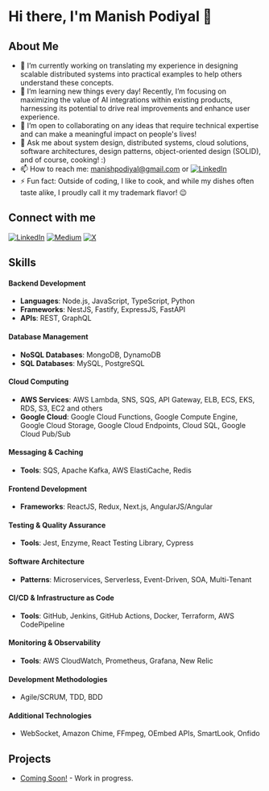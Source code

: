 # Hi there, I'm Manish Podiyal 👋

## About Me
- 🔭 I’m currently working on translating my experience in designing scalable distributed systems into practical examples to help others understand these concepts.
- 🌱 I’m learning new things every day! Recently, I’m focusing on maximizing the value of AI integrations within existing products, harnessing its potential to drive real improvements and enhance user experience.
- 👯 I’m open to collaborating on any ideas that require technical expertise and can make a meaningful impact on people's lives!
- 💬 Ask me about system design, distributed systems, cloud solutions, software architectures, design patterns, object-oriented design (SOLID), and of course, cooking! :)
- 📫 How to reach me: manishpodiyal@gmail.com or [![LinkedIn](https://img.shields.io/badge/LinkedIn-Profile-blue?style=flat&logo=linkedin)](https://in.linkedin.com/in/manishpodiyal)
- ⚡ Fun fact: Outside of coding, I like to cook, and while my dishes often taste alike, I proudly call it my trademark flavor! 😉

## Connect with me
[![LinkedIn](https://img.shields.io/badge/LinkedIn-Profile-blue?style=flat&logo=linkedin)](https://in.linkedin.com/in/manishpodiyal)
[![Medium](https://img.shields.io/badge/Medium-@manishpodiyal-orange?style=flat&logo=medium)](https://medium.com/@manishpodiyal)
[![X](https://img.shields.io/badge/X-@manishpodiyal-blue?style=flat&logo=x)](https://x.com/manishpodiyal)

## Skills

#### Backend Development
- **Languages**: Node.js, JavaScript, TypeScript, Python
- **Frameworks**: NestJS, Fastify, ExpressJS, FastAPI
- **APIs**: REST, GraphQL

#### Database Management
- **NoSQL Databases**: MongoDB, DynamoDB
- **SQL Databases**: MySQL, PostgreSQL

#### Cloud Computing
- **AWS Services**: AWS Lambda, SNS, SQS, API Gateway, ELB, ECS, EKS, RDS, S3, EC2 and others
- **Google Cloud**: Google Cloud Functions, Google Compute Engine, Google Cloud Storage, Google Cloud Endpoints, Cloud SQL, Google Cloud Pub/Sub 

#### Messaging & Caching
- **Tools**: SQS, Apache Kafka, AWS ElastiCache, Redis

#### Frontend Development
- **Frameworks**: ReactJS, Redux, Next.js, AngularJS/Angular

#### Testing & Quality Assurance
- **Tools**: Jest, Enzyme, React Testing Library, Cypress

#### Software Architecture
- **Patterns**: Microservices, Serverless, Event-Driven, SOA, Multi-Tenant

#### CI/CD & Infrastructure as Code
- **Tools**: GitHub, Jenkins, GitHub Actions, Docker, Terraform, AWS CodePipeline

#### Monitoring & Observability
- **Tools**: AWS CloudWatch, Prometheus, Grafana, New Relic

#### Development Methodologies
- Agile/SCRUM, TDD, BDD

#### Additional Technologies
- WebSocket, Amazon Chime, FFmpeg, OEmbed APIs, SmartLook, Onfido

## Projects
- [Coming Soon!](coming-soon) - Work in progress.
